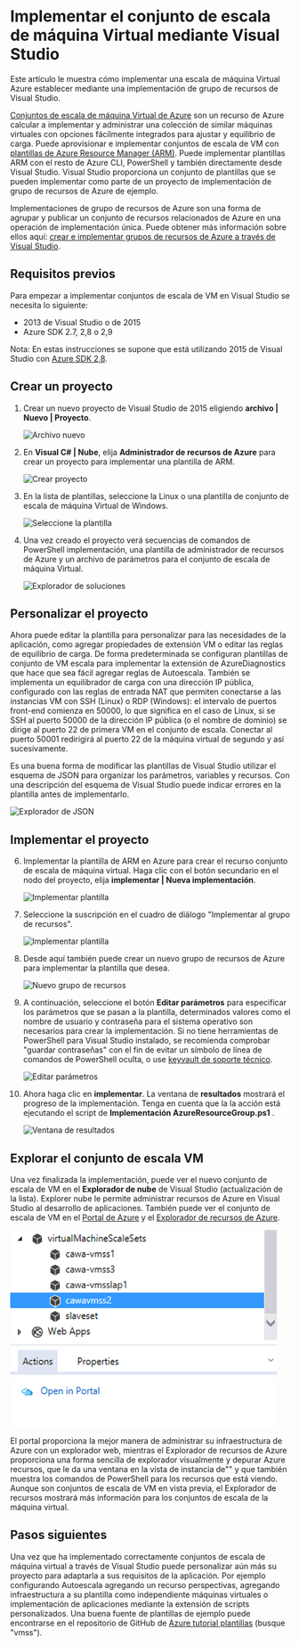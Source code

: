 <properties
    pageTitle="Implementar el conjunto de escala de máquina Virtual mediante Visual Studio | Microsoft Azure"
    description="Implementar conjuntos de escala de máquina Virtual mediante Visual Studio y una plantilla de administrador de recursos"
    services="virtual-machine-scale-sets"
    documentationCenter=""
    authors="gbowerman"
    manager="timlt"
    editor=""
    tags="azure-resource-manager"/>

<tags
    ms.service="virtual-machine-scale-sets"
    ms.workload="na"
    ms.tgt_pltfrm="na"
    ms.devlang="na"
    ms.topic="article"
    ms.date="06/13/2016"
    ms.author="guybo"/>

# <a name="deploy-virtual-machine-scale-set-using-visual-studio"></a>Implementar el conjunto de escala de máquina Virtual mediante Visual Studio

Este artículo le muestra cómo implementar una escala de máquina Virtual Azure establecer mediante una implementación de grupo de recursos de Visual Studio.


[Conjuntos de escala de máquina Virtual de Azure](https://azure.microsoft.com/blog/azure-vm-scale-sets-public-preview/) son un recurso de Azure calcular a implementar y administrar una colección de similar máquinas virtuales con opciones fácilmente integrados para ajustar y equilibrio de carga. Puede aprovisionar e implementar conjuntos de escala de VM con [plantillas de Azure Resource Manager (ARM)](https://github.com/Azure/azure-quickstart-templates). Puede implementar plantillas ARM con el resto de Azure CLI, PowerShell y también directamente desde Visual Studio. Visual Studio proporciona un conjunto de plantillas que se pueden implementar como parte de un proyecto de implementación de grupo de recursos de Azure de ejemplo.

Implementaciones de grupo de recursos de Azure son una forma de agrupar y publicar un conjunto de recursos relacionados de Azure en una operación de implementación única. Puede obtener más información sobre ellos aquí: [crear e implementar grupos de recursos de Azure a través de Visual Studio](../vs-azure-tools-resource-groups-deployment-projects-create-deploy.md).

## <a name="pre-requisites"></a>Requisitos previos

Para empezar a implementar conjuntos de escala de VM en Visual Studio se necesita lo siguiente:

- 2013 de Visual Studio o de 2015
- Azure SDK 2.7, 2,8 o 2,9

Nota: En estas instrucciones se supone que está utilizando 2015 de Visual Studio con [Azure SDK 2,8](https://azure.microsoft.com/blog/announcing-the-azure-sdk-2-8-for-net/).

## <a name="creating-a-project"></a>Crear un proyecto

1. Crear un nuevo proyecto de Visual Studio de 2015 eligiendo **archivo | Nuevo | Proyecto**.

    ![Archivo nuevo][file_new]

2. En **Visual C# | Nube**, elija **Administrador de recursos de Azure** para crear un proyecto para implementar una plantilla de ARM.

    ![Crear proyecto][create_project]

3.  En la lista de plantillas, seleccione la Linux o una plantilla de conjunto de escala de máquina Virtual de Windows.

    ![Seleccione la plantilla][select_Template]

4. Una vez creado el proyecto verá secuencias de comandos de PowerShell implementación, una plantilla de administrador de recursos de Azure y un archivo de parámetros para el conjunto de escala de máquina Virtual.

    ![Explorador de soluciones][solution_explorer]

## <a name="customize-your-project"></a>Personalizar el proyecto

Ahora puede editar la plantilla para personalizar para las necesidades de la aplicación, como agregar propiedades de extensión VM o editar las reglas de equilibrio de carga. De forma predeterminada se configuran plantillas de conjunto de VM escala para implementar la extensión de AzureDiagnostics que hace que sea fácil agregar reglas de Autoescala. También se implementa un equilibrador de carga con una dirección IP pública, configurado con las reglas de entrada NAT que permiten conectarse a las instancias VM con SSH (Linux) o RDP (Windows): el intervalo de puertos front-end comienza en 50000, lo que significa en el caso de Linux, si se SSH al puerto 50000 de la dirección IP pública (o el nombre de dominio) se dirige al puerto 22 de primera VM en el conjunto de escala. Conectar al puerto 50001 redirigirá al puerto 22 de la máquina virtual de segundo y así sucesivamente.

 Es una buena forma de modificar las plantillas de Visual Studio utilizar el esquema de JSON para organizar los parámetros, variables y recursos. Con una descripción del esquema de Visual Studio puede indicar errores en la plantilla antes de implementarlo.

![Explorador de JSON][json_explorer]

## <a name="deploy-the-project"></a>Implementar el proyecto

6. Implementar la plantilla de ARM en Azure para crear el recurso conjunto de escala de máquina virtual. Haga clic con el botón secundario en el nodo del proyecto, elija **implementar | Nueva implementación**.

    ![Implementar plantilla][5deploy_Template]

7. Seleccione la suscripción en el cuadro de diálogo "Implementar al grupo de recursos".

    ![Implementar plantilla][6deploy_Template]

8. Desde aquí también puede crear un nuevo grupo de recursos de Azure para implementar la plantilla que desea.

    ![Nuevo grupo de recursos][new_resource]

9. A continuación, seleccione el botón **Editar parámetros** para especificar los parámetros que se pasan a la plantilla, determinados valores como el nombre de usuario y contraseña para el sistema operativo son necesarios para crear la implementación. Si no tiene herramientas de PowerShell para Visual Studio instalado, se recomienda comprobar "guardar contraseñas" con el fin de evitar un símbolo de línea de comandos de PowerShell oculta, o use [keyvault de soporte técnico](https://azure.microsoft.com/blog/keyvault-support-for-arm-templates/).

    ![Editar parámetros][edit_parameters]

10. Ahora haga clic en **implementar**. La ventana de **resultados** mostrará el progreso de la implementación. Tenga en cuenta que la la acción está ejecutando el script de **Implementación AzureResourceGroup.ps1** .

    ![Ventana de resultados][output_window]

## <a name="exploring-your-vm-scale-set"></a>Explorar el conjunto de escala VM

Una vez finalizada la implementación, puede ver el nuevo conjunto de escala de VM en el **Explorador de nube** de Visual Studio (actualización de la lista). Explorer nube le permite administrar recursos de Azure en Visual Studio al desarrollo de aplicaciones. También puede ver el conjunto de escala de VM en el [Portal de Azure](https://portal.azure.com) y el [Explorador de recursos de Azure](https://resources.azure.com/).

![Explorador de nube][cloud_explorer]

 El portal proporciona la mejor manera de administrar su infraestructura de Azure con un explorador web, mientras el Explorador de recursos de Azure proporciona una forma sencilla de explorador visualmente y depurar Azure recursos, que le da una ventana en la vista de instancia de"" y que también muestra los comandos de PowerShell para los recursos que está viendo. Aunque son conjuntos de escala de VM en vista previa, el Explorador de recursos mostrará más información para los conjuntos de escala de la máquina virtual.

## <a name="next-steps"></a>Pasos siguientes

Una vez que ha implementado correctamente conjuntos de escala de máquina virtual a través de Visual Studio puede personalizar aún más su proyecto para adaptarla a sus requisitos de la aplicación. Por ejemplo configurando Autoescala agregando un recurso perspectivas, agregando infraestructura a su plantilla como independiente máquinas virtuales o implementación de aplicaciones mediante la extensión de scripts personalizados. Una buena fuente de plantillas de ejemplo puede encontrarse en el repositorio de GitHub de [Azure tutorial plantillas](https://github.com/Azure/azure-quickstart-templates) (busque "vmss").

[file_new]: ./media/virtual-machine-scale-sets-vs-create/1-FileNew.png
[create_project]: ./media/virtual-machine-scale-sets-vs-create/2-CreateProject.png
[select_Template]: ./media/virtual-machine-scale-sets-vs-create/3b-SelectTemplateLin.png
[solution_explorer]: ./media/virtual-machine-scale-sets-vs-create/4-SolutionExplorer.png
[json_explorer]: ./media/virtual-machine-scale-sets-vs-create/10-JsonExplorer.png
[5deploy_Template]: ./media/virtual-machine-scale-sets-vs-create/5-DeployTemplate.png
[6deploy_Template]: ./media/virtual-machine-scale-sets-vs-create/6-DeployTemplate.png
[new_resource]: ./media/virtual-machine-scale-sets-vs-create/7-NewResourceGroup.png
[edit_parameters]: ./media/virtual-machine-scale-sets-vs-create/8-EditParameter.png
[output_window]: ./media/virtual-machine-scale-sets-vs-create/9-Output.png
[cloud_explorer]: ./media/virtual-machine-scale-sets-vs-create/12-CloudExplorer.png
